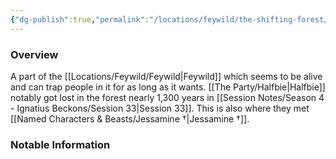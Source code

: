 ```yaml
---
{"dg-publish":true,"permalink":"/locations/feywild/the-shifting-forest/","tags":["Discovered"],"updated":"2025-06-10T19:11:10.998+01:00"}
---
```



### Overview
A part of the [[Locations/Feywild/Feywild\|Feywild]] which seems to be alive and can trap people in it for as long as it wants. [[The Party/Halfbie\|Halfbie]] notably got lost in the forest nearly 1,300 years in [[Session Notes/Season 4 - Ignatius Beckons/Session 33\|Session 33]]. This is also where they met [[Named Characters & Beasts/Jessamine †\|Jessamine †]].

### Notable Information 